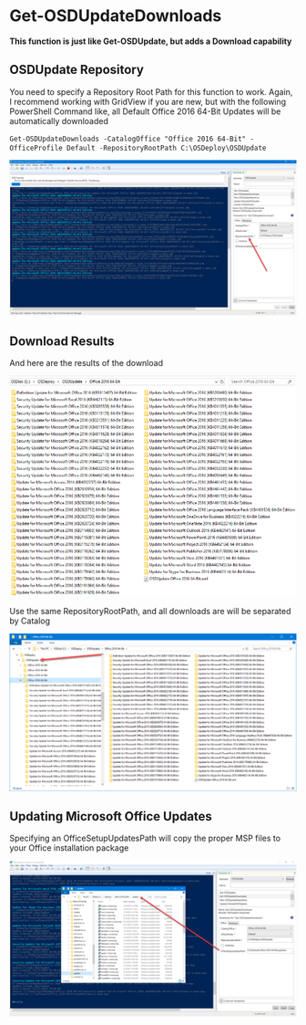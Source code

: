 # Get-OSDUpdateDownloads

**This function is just like Get-OSDUpdate, but adds a Download capability**

## OSDUpdate Repository

You need to specify a Repository Root Path for this function to work.  Again, I recommend working with GridView if you are new, but with the following PowerShell Command like, all Default Office 2016 64-Bit Updates will be automatically downloaded

```text
Get-OSDUpdateDownloads -CatalogOffice "Office 2016 64-Bit" -OfficeProfile Default -RepositoryRootPath C:\OSDeploy\OSDUpdate
```

![](../../../.gitbook/assets/2019-02-23_23-49-53.png)

## Download Results

And here are the results of the download

![](../../../.gitbook/assets/2019-02-23_23-55-09.png)

Use the same RepositoryRootPath, and all downloads are will be separated by Catalog

![](../../../.gitbook/assets/2019-02-23_23-56-46.png)

## Updating Microsoft Office Updates

Specifying an OfficeSetupUpdatesPath will copy the proper MSP files to your Office installation package

![](../../../.gitbook/assets/2019-02-24_0-00-00.png)



